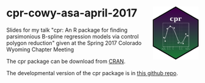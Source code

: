 cpr-cowy-asa-april-2017 <img src="cpr-hex.png" width=120px height=139px align="right">
=================================================================================

Slides for my talk "cpr: An R package for finding parsimonious B-spline
regression models via control polygon reduction" given at the Spring 2017
Colorado Wyoming Chapter Meeting

The cpr package can be download from [CRAN](https://cran.r-project.org/package=cpr).

The developmental version of the cpr package is in [this github repo](https://github.com/dewittpe/cpr).
